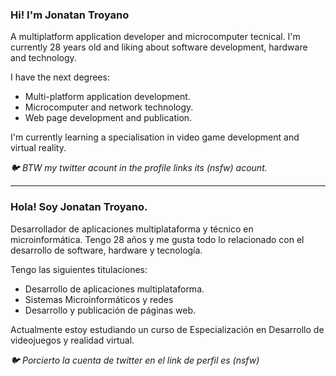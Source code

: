 ### Hi! I'm Jonatan Troyano

A multiplatform application developer and microcomputer tecnical. I'm currently 28 years old and liking about software development, hardware and technology.

I have the next degrees:

- Multi-platform application development. 
- Microcomputer and network technology.
- Web page development and publication.

I'm currently learning a specialisation in video game development and virtual reality.

*🐦 BTW my twitter acount in the profile links its (nsfw) acount.*

---

### Hola! Soy Jonatan Troyano.

Desarrollador de aplicaciones multiplataforma y técnico en microinformática. Tengo 28 años y me gusta todo lo relacionado con el desarrollo de software, hardware y tecnología.

Tengo las siguientes titulaciones:

- Desarrollo de aplicaciones multiplataforma.
- Sistemas Microinformáticos y redes
- Desarrollo y publicación de páginas web.

Actualmente estoy estudiando un curso de Especialización en Desarrollo de videojuegos y realidad virtual.

*🐦 Porcierto la cuenta de twitter en el link de perfil es (nsfw)*



<!--
**Gontrojon/Gontrojon** is a ✨ _special_ ✨ repository because its `README.md` (this file) appears on your GitHub profile.

Here are some ideas to get you started:

- 🔭 I’m currently working on ...
- 🌱 I’m currently learning ...
- 👯 I’m looking to collaborate on ...
- 🤔 I’m looking for help with ...
- 💬 Ask me about ...
- 📫 How to reach me: ...
- 😄 Pronouns: ...
- ⚡ Fun fact: ...
-->
